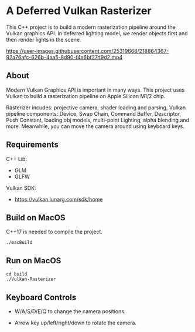 # A Deferred Vulkan Rasterizer

This C++ project is to build a modern rasterization pipeline around the Vulkan graphics API. In deferred lighting model, we render objects first and then render lights in the scene.

https://user-images.githubusercontent.com/25319668/218864367-92a76afc-626b-4aa5-8d90-f4a6bf27d9d2.mp4

## About

Modern Vulkan Graphics API is important in many ways.
This project uses Vulkan to build a rasterization pipeline on Apple Silicon M1/2 chip.

Rasterizer incudes: projective camera, shader loading and parsing, Vulkan pipeline components: Device, Swap Chain, Command Buffer, Descriptor, Push Constant, loading obj models, multi-point Lighting, alpha blending and more.
Meanwhile, you can move the camera around using keyboard keys.
## Requirements

C++ Lib:
* GLM
* GLFW

Vulkan SDK:
* https://vulkan.lunarg.com/sdk/home

## Build on MacOS

C++17 is needed to compile the project.
```
./macBuild
```
## Run on MacOS
```
cd build
./Vulkan-Rasterizer
```

## Keyboard Controls

* W/A/S/D/E/Q to change the camera positions.

* Arrow key up/left/right/down to rotate the camera.
